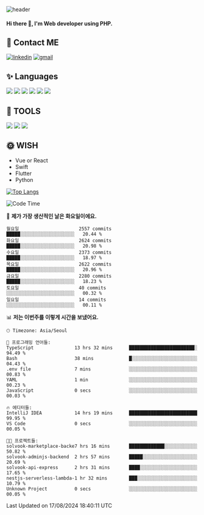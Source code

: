 ![header](https://capsule-render.vercel.app/api?type=waving&color=auto&height=300&section=header&text=Elin&fontSize=90&animation=twinkling)

#### Hi there 👋, I'm <b>Web developer</b> using PHP. ####

<!--
- 🔭 I’m currently working on Uniwill
- 🌱 I’m currently learning Vue or React or Python.
-->

<!---#### I am PHP developer --->

## 💌 Contact ME ###
[<img src='https://img.shields.io/badge/-EunjiKo-%230A66C2?style=flat-square&logo=LinkedIn&logoColor=white' alt='linkedin'>](https://www.linkedin.com/in/https://www.linkedin.com/in/eunji-ko-00a907164//)  [<img src='https://img.shields.io/badge/-einee214%40gmail.com-%23EA4335?style=flat-square&logo=Gmail&logoColor=white' alt='gmail'>](einee214@gmail.com)  


## ✨ Languages
<img src='https://img.shields.io/badge/-PHP-%23777BB4?style=for-the-badge&logo=PHP&logoColor=white'> <img src='https://img.shields.io/badge/-Laravel-%23FF2D20?style=for-the-badge&logo=Laravel&logoColor=white'> <img src='https://img.shields.io/badge/Jquery-%230769AD?style=for-the-badge&logo=Jquery&logoColor=white'> <img src='https://img.shields.io/badge/CSS3-%231572B6?style=for-the-badge&logo=CSS3&logoColor=white'> <img src='https://img.shields.io/badge/Bootstrap-%237952B3?style=for-the-badge&logo=Bootstrap&logoColor=white' > <img src='https://img.shields.io/badge/MySQL-%234479A1?style=for-the-badge&logo=MySQL&logoColor=white' >

## 🌷 TOOLS
<img src='https://img.shields.io/badge/PHPSTORM-%23000000?style=for-the-badge&logo=PhpStorm&logoColor=white' > <img src='https://img.shields.io/badge/GitLab-%23FCA121?style=for-the-badge&logo=GitLab&logoColor=white' > <img src='https://img.shields.io/badge/GitHub-%23181717?style=for-the-badge&logo=GitHub&logoColor=white'>


## 🌞 WISH
- Vue or React
- Swift
- Flutter
- Python


[![Top Langs](https://github-readme-stats.vercel.app/api/top-langs/?username=ein214&layout=compact)](https://github.com/anuraghazra/github-readme-stats)

<!--START_SECTION:waka-->
![Code Time](http://img.shields.io/badge/Code%20Time-3%2C705%20hrs%204%20mins-blue)

📅 **제가 가장 생산적인 날은 화요일이에요.** 

```text
월요일                      2557 commits        █████░░░░░░░░░░░░░░░░░░░░   20.44 % 
화요일                      2624 commits        █████░░░░░░░░░░░░░░░░░░░░   20.98 % 
수요일                      2373 commits        █████░░░░░░░░░░░░░░░░░░░░   18.97 % 
목요일                      2622 commits        █████░░░░░░░░░░░░░░░░░░░░   20.96 % 
금요일                      2280 commits        █████░░░░░░░░░░░░░░░░░░░░   18.23 % 
토요일                      40 commits          ░░░░░░░░░░░░░░░░░░░░░░░░░   00.32 % 
일요일                      14 commits          ░░░░░░░░░░░░░░░░░░░░░░░░░   00.11 % 
```


📊 **저는 이번주를 이렇게 시간을 보냈어요.** 

```text
🕑︎ Timezone: Asia/Seoul

💬 프로그래밍 언어들: 
TypeScript               13 hrs 32 mins      ████████████████████████░   94.49 % 
Bash                     38 mins             █░░░░░░░░░░░░░░░░░░░░░░░░   04.43 % 
.env file                7 mins              ░░░░░░░░░░░░░░░░░░░░░░░░░   00.83 % 
YAML                     1 min               ░░░░░░░░░░░░░░░░░░░░░░░░░   00.23 % 
JavaScript               0 secs              ░░░░░░░░░░░░░░░░░░░░░░░░░   00.03 % 

🔥 에디터들: 
IntelliJ IDEA            14 hrs 19 mins      █████████████████████████   99.95 % 
VS Code                  0 secs              ░░░░░░░░░░░░░░░░░░░░░░░░░   00.05 % 

🐱‍💻 프로젝트들: 
solvook-marketplace-backe7 hrs 16 mins       █████████████░░░░░░░░░░░░   50.82 % 
solvook-adminjs-backend  2 hrs 57 mins       █████░░░░░░░░░░░░░░░░░░░░   20.69 % 
solvook-api-express      2 hrs 31 mins       ████░░░░░░░░░░░░░░░░░░░░░   17.65 % 
nestjs-serverless-lambda-1 hr 32 mins        ███░░░░░░░░░░░░░░░░░░░░░░   10.79 % 
Unknown Project          0 secs              ░░░░░░░░░░░░░░░░░░░░░░░░░   00.05 % 
```


 Last Updated on 17/08/2024 18:40:11 UTC
<!--END_SECTION:waka-->

<!---![GitHub stats](https://github-readme-stats.vercel.app/api?username=ein214&show_icons=true&theme=dracula)  --->



